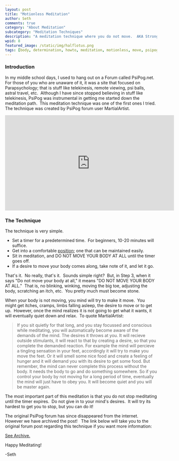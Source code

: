 ```yaml
---
layout: post
title: "Motionless Meditation"
author: Seth
comments: true
category: "About Meditation"
subcategory: "Meditation Techniques"
description: "A meditation technique where you do not move.  AKA Strong Determination Sitting."
wpid: 8
featured_image: /static/img/halflotus.png
tags: [body, determination, howto, meditation, motionless, move, psipog, sitting, strong, technique, video, YouTube]
---
```


### Introduction
In my middle school days, I used to hang out on a Forum called PsiPog.net.  For those of you who are unaware of it, it was a site that focused on Parapsychology; that is stuff like telekinesis, remote viewing, psi balls, astral travel, etc.  Although I have since stopped believing in stuff like telekinesis, PsiPog was instrumental in getting me started down the meditation path.  This meditation technique was one of the first ones I tried.  The technique was created by PsiPog forum user MartialArtist.

<!--more-->

<iframe width="560" height="315" src="https://www.youtube.com/embed/OjqTAKZW2VE" frameborder="0" allowfullscreen></iframe>

### The Technique

The technique is very simple.

* Set a timer for a predetermined time.  For beginners, 10-20 minutes will suffice.
* Get into a comfortable [position](/posts/about-meditation/meditation-postures); one that can be maintained easily.
* Sit in meditation, and DO NOT MOVE YOUR BODY AT ALL until the timer goes off.
* If a desire to move your body comes along, take note of it, and let it go.

That's it.  No really, that's it.  Sounds simple right?  But, in Step 3, when it says "Do not move your body at all," it means "DO NOT MOVE YOUR BODY AT ALL."  That is, no blinking, winking, moving the big toe, adjusting the body, scratching an itch, etc.  You pretty much must become stone.

When your body is not moving, you mind will try to make it move.  You might get itches, cramps, limbs falling asleep, the desire to move or to get up.  However, once the mind realizes it is not going to get what it wants, it will eventually quiet down and relax.  To quote MartialArtist:

> If you sit quietly for that long, and you stay focussed and conscious while meditating, you will automatically become aware of the demands of the mind. The desires it throws at you. It will recieve outside stimulants, it will react to that by creating a desire, so that you complete the demanded reaction. For example the mind will percieve a tingling sensation in your feet, accordingly it will try to make you move the feet. Or it will smell some nice food and create a feeling of hunger and it will demand you with its desire to get some food. But remember, the mind can never complete this process without the body. It needs the body to go and do something somewhere. So if you control your body by not moving for a long period of time, eventually the mind will just have to obey you. It will become quiet and you will be master again.

The most important part of this meditation is that you do not stop meditating until the timer expires.  Do not give in to your mind's desires.  It will try its hardest to get you to stop, but you can do it!

The original PsiPog forum has since disappeared from the internet.  However we have archived the post!   The link below will take you to the original forum post regarding this technique if you want more information:

[See Archive.](/static/psipog/forums/topic-2233.html)

Happy Meditating!

-Seth
